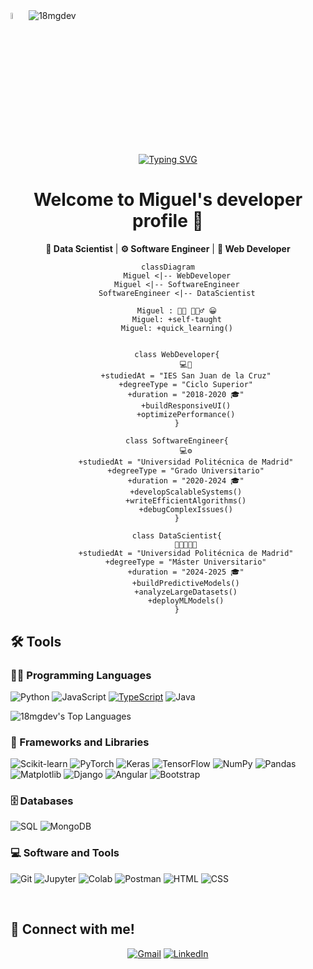 <img alt="dsmark"  height="5%" width="5%" src="https://c.tenor.com/NzrqQHFBVz8AAAAj/kitty-transparent.gif"> 
<a>
    <img src="https://komarev.com/ghpvc/?username=18mgdev" alt="18mgdev" />
</a>
<br>

<br>

<center>

[![Typing SVG](https://readme-typing-svg.herokuapp.com?font=Fira+Code&duration=3000&pause=100&center=true&vCenter=true&random=true&width=435&lines=Deep+Learning;Machine+Learning;Artificial+Intelligence;Big+Data;Natural+Language+Processing;Computer+Vision;Neural+Networks)](https://git.io/typing-svg)

# Welcome to Miguel's developer profile 👋

**🧪 Data Scientist** | **⚙️ Software Engineer** | **🎨 Web Developer**


```mermaid
classDiagram
    Miguel <|-- WebDeveloper
    Miguel <|-- SoftwareEngineer
    SoftwareEngineer <|-- DataScientist

    Miguel : 👨‍💻 🙋🏼‍♂️ 😀
    Miguel: +self-taught
    Miguel: +quick_learning()
    

    class WebDeveloper{
        💻🎨
        +studiedAt = "IES San Juan de la Cruz"
        +degreeType = "Ciclo Superior"
        +duration = "2018-2020 🎓"
        +buildResponsiveUI()
        +optimizePerformance()
    }

    class SoftwareEngineer{
        💻⚙️
        +studiedAt = "Universidad Politécnica de Madrid"
        +degreeType = "Grado Universitario"
        +duration = "2020-2024 🎓"
        +developScalableSystems()
        +writeEfficientAlgorithms()
        +debugComplexIssues()
    }

    class DataScientist{
        👨🏼‍🔬🤖🧠
        +studiedAt = "Universidad Politécnica de Madrid"
        +degreeType = "Máster Universitario"
        +duration = "2024-2025 🎓"
        +buildPredictiveModels()
        +analyzeLargeDatasets()
        +deployMLModels()
    }
```

</center>


## 🛠️ Tools

### 👨‍💻 Programming Languages

<p>
    <a><img alt="Python" src="https://img.shields.io/badge/Python%20-%2314354C.svg?logo=python&logoColor=white"></a>
    <a><img alt="JavaScript" src="https://img.shields.io/badge/JavaScript%20-%23F7DF1E.svg?logo=javascript&logoColor=black"></a>
    <a href=""><img alt="TypeScript" src="https://img.shields.io/badge/TypeScript-%23007ACC.svg?logo=typescript&logoColor=white"></a>
    <a><img alt="Java" src="https://img.shields.io/badge/Java-%23007396.svg?logo=coffeescript&logoColor=white"></a>
</p>

![18mgdev's Top Languages](https://github-readme-stats.vercel.app/api/top-langs/?username=18mgdev&theme=prussian&show_icons=true&hide_border=false&layout=compact)

### 🧰 Frameworks and Libraries

<p>
    <a><img alt="Scikit-learn" src="https://img.shields.io/badge/Scikit--learn-%23F7931E.svg?logo=scikitlearn&logoColor=white"></a>
    <a><img alt="PyTorch" src="https://img.shields.io/badge/PyTorch-%23EE4C2C.svg?logo=pytorch&logoColor=white"></a>
    <a><img alt="Keras" src="https://img.shields.io/badge/Keras%20-%23D00000.svg?logo=Keras&logoColor=white"></a>
    <a><img alt="TensorFlow" src="https://img.shields.io/badge/TensorFlow%20-%23FF6F00.svg?logo=TensorFlow&logoColor=white"></a>
    <a><img alt="NumPy" src="https://img.shields.io/badge/Numpy%20-%23013243.svg?logo=numpy&logoColor=white"></a>
    <a><img alt="Pandas" src="https://img.shields.io/badge/Pandas%20-%23150458.svg?logo=pandas&logoColor=white"></a>
    <a><img alt="Matplotlib" src="https://img.shields.io/badge/Matplotlib%20-%233776AB.svg?logo=matplotlib&logoColor=white"></a>
    <a><img alt="Django" src="https://img.shields.io/badge/Django%20-%23092E20.svg?logo=django&logoColor=white"></a>
    <a><img alt="Angular" src="https://img.shields.io/badge/Angular%20-%23D00000.svg?logo=Angular&logoColor=white"></a>
    <a><img alt="Bootstrap" src="https://img.shields.io/badge/Bootstrap%20-%237952B3.svg?logo=Bootstrap&logoColor=white"></a>
</p>

### 🗄️ Databases

<p>
    <a><img alt="SQL" src="https://img.shields.io/badge/SQL-%2300758F.svg?logo=MySQL&logoColor=white"></a>
    <a><img alt="MongoDB" src="https://img.shields.io/badge/MongoDB-%2347A248.svg?logo=mongodb&logoColor=white"></a>
</p>

### 💻 Software and Tools

<p>
    <a><img alt="Git" src="https://img.shields.io/badge/Git%20-%23F05033.svg?logo=git&logoColor=white"></a>
    <a><img alt="Jupyter" src="https://img.shields.io/badge/Jupyter%20-%23F37626.svg?logo=Jupyter&logoColor=white"></a>
    <a><img alt="Colab" src="https://img.shields.io/badge/Colab-00b56a.svg?logo=google-colab&logoColor=white"></a>
    <a><img alt="Postman" src="https://img.shields.io/badge/Postman-FF6C37?logo=postman&logoColor=white"></a>
    <a><img alt="HTML" src="https://img.shields.io/badge/HTML-%23E34F26.svg?logo=html5&logoColor=white"></a>
    <a><img alt="CSS" src="https://img.shields.io/badge/CSS-%231572B6.svg?logo=css3&logoColor=white"></a>
</p>
</br>

## 🤝 Connect with me!
<p align="center">
	<a href="mailto:gogmi18@gmail.com"><img img src="https://img.shields.io/badge/gogmi18@gmail.com-%23EA4335.svg?style=plastic&logo=gmail&logoColor=white" alt="Gmail"/></a>
	<a href="https://www.linkedin.com/in/miguelg18/" target="_blank">
    <img alt="LinkedIn" src="https://img.shields.io/badge/LinkedIn-%230A66C2.svg?logo=linkedin&logoColor=white">
</a>


</p>
